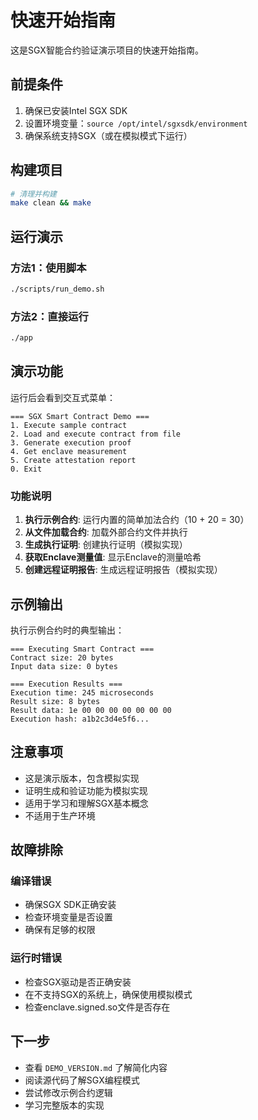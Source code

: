 # 快速开始指南

这是SGX智能合约验证演示项目的快速开始指南。

## 前提条件

1. 确保已安装Intel SGX SDK
2. 设置环境变量：`source /opt/intel/sgxsdk/environment`
3. 确保系统支持SGX（或在模拟模式下运行）

## 构建项目

```bash
# 清理并构建
make clean && make
```

## 运行演示

### 方法1：使用脚本
```bash
./scripts/run_demo.sh
```

### 方法2：直接运行
```bash
./app
```

## 演示功能

运行后会看到交互式菜单：

```
=== SGX Smart Contract Demo ===
1. Execute sample contract
2. Load and execute contract from file
3. Generate execution proof
4. Get enclave measurement
5. Create attestation report
0. Exit
```

### 功能说明

1. **执行示例合约**: 运行内置的简单加法合约（10 + 20 = 30）
2. **从文件加载合约**: 加载外部合约文件并执行
3. **生成执行证明**: 创建执行证明（模拟实现）
4. **获取Enclave测量值**: 显示Enclave的测量哈希
5. **创建远程证明报告**: 生成远程证明报告（模拟实现）

## 示例输出

执行示例合约时的典型输出：

```
=== Executing Smart Contract ===
Contract size: 20 bytes
Input data size: 0 bytes

=== Execution Results ===
Execution time: 245 microseconds
Result size: 8 bytes
Result data: 1e 00 00 00 00 00 00 00
Execution hash: a1b2c3d4e5f6...
```

## 注意事项

- 这是演示版本，包含模拟实现
- 证明生成和验证功能为模拟实现
- 适用于学习和理解SGX基本概念
- 不适用于生产环境

## 故障排除

### 编译错误
- 确保SGX SDK正确安装
- 检查环境变量是否设置
- 确保有足够的权限

### 运行时错误
- 检查SGX驱动是否正确安装
- 在不支持SGX的系统上，确保使用模拟模式
- 检查enclave.signed.so文件是否存在

## 下一步

- 查看 `DEMO_VERSION.md` 了解简化内容
- 阅读源代码了解SGX编程模式
- 尝试修改示例合约逻辑
- 学习完整版本的实现
